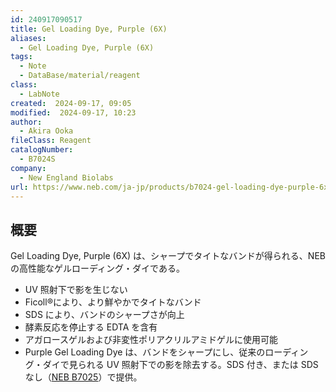 ```yaml
---
id: 240917090517
title: Gel Loading Dye, Purple (6X)
aliases:
  - Gel Loading Dye, Purple (6X)
tags:
  - Note
  - DataBase/material/reagent
class:
  - LabNote
created:  2024-09-17, 09:05
modified:  2024-09-17, 10:23
author:
  - Akira Ooka
fileClass: Reagent
catalogNumber:
  - B7024S
company:
  - New England Biolabs
url: https://www.neb.com/ja-jp/products/b7024-gel-loading-dye-purple-6x
---
```

## 概要
Gel Loading Dye, Purple (6X) は、シャープでタイトなバンドが得られる、NEB の高性能なゲルローディング・ダイである。

- UV 照射下で影を生じない
- Ficoll®により、より鮮やかでタイトなバンド 
- SDS により、バンドのシャープさが向上
- 酵素反応を停止する EDTA を含有
- アガロースゲルおよび非変性ポリアクリルアミドゲルに使用可能
- Purple Gel Loading Dye は、バンドをシャープにし、従来のローディング・ダイで見られる UV 照射下での影を除去する。SDS 付き、または SDS なし（[NEB B7025](https://www.neb.com/ja-jp/products/b7025-gel-loading-dye-purple-6x-no-sds)）で提供。